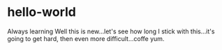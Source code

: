 # hello-world
Always learning
Well this is new...let's see how long I stick with this...it's going to get hard, then even more difficult...coffe yum.
